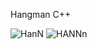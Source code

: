 Hangman C++

![HanN](https://user-images.githubusercontent.com/63661281/131047703-60d32a33-1870-444d-9422-322e1ed67fc2.png)
![HANNn](https://user-images.githubusercontent.com/63661281/131047709-efc11b38-e05d-4006-841a-00e19a26f7e3.png)
